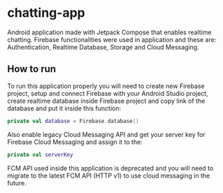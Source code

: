# chatting-app
Android application made with Jetpack Compose that enables realtime chatting. Firebase functionalities were used in application and these are: Authentication, Realtime Database, Storage and Cloud Messaging.

## How to run
To run this application properly you will need to create new Firebase project, setup and connect Firebase with your Android Studio project, create realtime database inside Firebase project and copy link of the database and put it inside this function:
```kotlin
private val database = Firebase.database()
```
Also enable legacy Cloud Messaging API and get your server key for Firebase Cloud Messaging and assign it to the:
```kotlin
private val serverKey
```
FCM API used inside this application is deprecated and you will need to migrate to the latest FCM API (HTTP v1) to use cloud messaging in the future.
